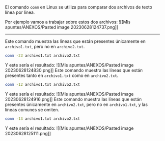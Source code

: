 El comando `comm` en Linux se utiliza para comparar dos archivos de texto línea por línea.

Por ejemplo vamos a trabajar sobre estos dos archivos:
![[Mis apuntes/ANEXOS/Pasted image 20230628124737.png]]

---------------------------

Este comando muestra las líneas que están presentes únicamente en `archivo1.txt`, pero no en `archivo2.txt`.
```bash
comm -23 archivo1.txt archivo2.txt
```
Y este sería el resultado:
![[Mis apuntes/ANEXOS/Pasted image 20230628124830.png]]
Este comando muestra las líneas que están presentes tanto en `archivo1.txt` como en `archivo2.txt`.
```bash
comm -12 archivo1.txt archivo2.txt
```
Y este sería el resultado:
![[Mis apuntes/ANEXOS/Pasted image 20230628124916.png]]
Este comando muestra las líneas que están presentes únicamente en `archivo2.txt`, pero no en `archivo1.txt`, y las líneas comunes se omiten.
```bash
comm -13 archivo1.txt archivo2.txt
```
Y este sería el resultado:
![[Mis apuntes/ANEXOS/Pasted image 20230628125111.png]]